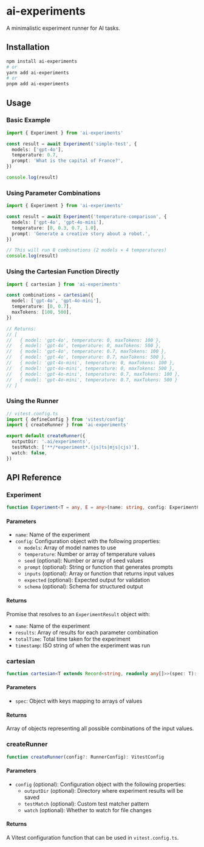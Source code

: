 # ai-experiments

A minimalistic experiment runner for AI tasks.

## Installation

```bash
npm install ai-experiments
# or
yarn add ai-experiments
# or
pnpm add ai-experiments
```

## Usage

### Basic Example

```typescript
import { Experiment } from 'ai-experiments'

const result = await Experiment('simple-test', {
  models: ['gpt-4o'],
  temperature: 0.7,
  prompt: 'What is the capital of France?',
})

console.log(result)
```

### Using Parameter Combinations

```typescript
import { Experiment } from 'ai-experiments'

const result = await Experiment('temperature-comparison', {
  models: ['gpt-4o', 'gpt-4o-mini'],
  temperature: [0, 0.3, 0.7, 1.0],
  prompt: 'Generate a creative story about a robot.',
})

// This will run 8 combinations (2 models × 4 temperatures)
console.log(result)
```

### Using the Cartesian Function Directly

```typescript
import { cartesian } from 'ai-experiments'

const combinations = cartesian({
  model: ['gpt-4o', 'gpt-4o-mini'],
  temperature: [0, 0.7],
  maxTokens: [100, 500],
})

// Returns:
// [
//   { model: 'gpt-4o', temperature: 0, maxTokens: 100 },
//   { model: 'gpt-4o', temperature: 0, maxTokens: 500 },
//   { model: 'gpt-4o', temperature: 0.7, maxTokens: 100 },
//   { model: 'gpt-4o', temperature: 0.7, maxTokens: 500 },
//   { model: 'gpt-4o-mini', temperature: 0, maxTokens: 100 },
//   { model: 'gpt-4o-mini', temperature: 0, maxTokens: 500 },
//   { model: 'gpt-4o-mini', temperature: 0.7, maxTokens: 100 },
//   { model: 'gpt-4o-mini', temperature: 0.7, maxTokens: 500 }
// ]
```

### Using the Runner

```typescript
// vitest.config.ts
import { defineConfig } from 'vitest/config'
import { createRunner } from 'ai-experiments'

export default createRunner({
  outputDir: '.ai/experiments',
  testMatch: ['**/*experiment*.(js|ts|mjs|cjs)'],
  watch: false,
})
```

## API Reference

### Experiment

```typescript
function Experiment<T = any, E = any>(name: string, config: ExperimentConfig<T, E>): Promise<ExperimentResult>
```

#### Parameters

- `name`: Name of the experiment
- `config`: Configuration object with the following properties:
  - `models`: Array of model names to use
  - `temperature`: Number or array of temperature values
  - `seed` (optional): Number or array of seed values
  - `prompt` (optional): String or function that generates prompts
  - `inputs` (optional): Array or function that returns input values
  - `expected` (optional): Expected output for validation
  - `schema` (optional): Schema for structured output

#### Returns

Promise that resolves to an `ExperimentResult` object with:

- `name`: Name of the experiment
- `results`: Array of results for each parameter combination
- `totalTime`: Total time taken for the experiment
- `timestamp`: ISO string of when the experiment was run

### cartesian

```typescript
function cartesian<T extends Record<string, readonly any[]>>(spec: T): Array<{ [K in keyof T]: T[K][number] }>
```

#### Parameters

- `spec`: Object with keys mapping to arrays of values

#### Returns

Array of objects representing all possible combinations of the input values.

### createRunner

```typescript
function createRunner(config?: RunnerConfig): VitestConfig
```

#### Parameters

- `config` (optional): Configuration object with the following properties:
  - `outputDir` (optional): Directory where experiment results will be saved
  - `testMatch` (optional): Custom test matcher pattern
  - `watch` (optional): Whether to watch for file changes

#### Returns

A Vitest configuration function that can be used in `vitest.config.ts`.
